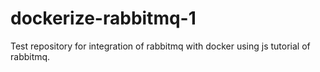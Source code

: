 # dockerize-rabbitmq-1

Test repository for integration of rabbitmq with docker using js tutorial of rabbitmq.
